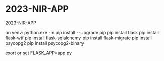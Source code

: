 # 2023-NIR-APP
2023-NIR-APP


on venv:
python.exe -m pip install --upgrade pip
pip install flask
pip install flask-wtf
pip install flask-sqlalchemy
pip install flask-migrate
pip install psycopg2
pip install psycopg2-binary

exort or 
set FLASK_APP=app.py
